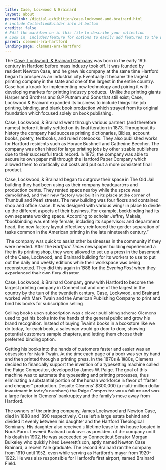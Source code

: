```yaml
---
title: Case, Lockwood & Brainard
layout: about
permalink: /digital-exhibition/case-lockwood-and-brainard.html
# include CollectionBuilder info at bottom
credits: false
# Edit the markdown on in this file to describe your collection
# Look in _includes/feature for options to easily add features to the page
parent: clemens-era-hartford
landing-page: clemens-era-hartford
---
```


The [Case, Lockwood, & Brainard Company](https://archives.lib.uconn.edu/node/1475415) was born in the early 19th century in Hartford before mass industry took off. It was founded by resident Newton Case, and he grew his company at the same time Hartford began to prosper as an industrial city. Eventually it became the largest printing company in the state and one of the largest in the entire country. Case had a knack for implementing new technology and pairing it with developing markets for printing industry products.  Unlike the printing giants Harper and Brothers and G.P Putnam and Sons that still exist; Case, Lockwood & Brainard expanded its business to include things like job printing, binding, and blank book production which strayed from its original foundation which focused solely on book publishing.

Case, Lockwood, & Brainard went through various partners (and therefore names) before it finally settled on its final iteration in 1873. Throughout its history the company had success printing dictionaries, Bibles, account books, poetry, textbooks, and ruled notebooks. They also published works for Hartford residents such as Horace Bushnell and Catherine Beecher. The company was often hired for large printing jobs by other sizable publishers due to their successful track record. In 1873, the company was able to secure its own paper mill through the Hartford Paper Company which allowed them to drastically cut costs and put out a more consistent final product.

Case, Lockwood, & Brainard began to outgrow their space in The Old Jail building they had been using as their company headquarters and production center. They rented space nearby while the space was demolished, and their new factory was built in its place at the corner of Trumbull and Pearl streets. The new building was four floors and contained shop and office space. It was designed with various wings in place to divide up the different aspects of their business. For example, bookbinding had its own separate working space. According to scholar Jeffrey Makala, “bookbinding was entirely female, including its supervisors and department head, the new factory layout effectively reinforced the gender separation of tasks common in the American printing in the late nineteenth century.”

 The company was quick to assist other businesses in the community if they were needed. After the _Hartford Times_ newspaper building experienced a fire in its printing shop, they were allowed to set up a press in the basement of the Case, Lockwood, and Brainard building for its workers to use to put out the daily and weekly editions while their workspace was being reconstructed. They did this again in 1888 for the _Evening Post_ when they experienced their own fiery disaster.

Case, Lockwood, & Brainard Company grew with Hartford to become the largest printing company in Connecticut and one of the largest in the country by the turn of the twentieth century. Case, Lockwood, and Brainard worked with Mark Twain and the American Publishing Company to print and bind his books for subscription selling. 

Selling books upon subscription was a clever publishing scheme Clemens used to get his books into the hands of the general public and grow his brand recognition. Instead of buying Twain’s books in a bookstore like we do today, for each book, a salesman would go door to door, showing potential customers sample chapters, and letting them choose their preferred binding option. 

Getting his books into the hands of customers faster and easier was an obsession for Mark Twain. At the time each page of a book was set by hand and then printed through a printing press. In the 1870s & 1880s, Clemens decided to financially support the invention of a typesetting machine called the Paige Compositor, developed by James W. Paige. The goal of this machine was to automate the typesetting and printing processes, thus eliminating a substantial portion of the human workforce in favor of “faster and cheaper” production. Despite Clemens’ $300,000 (a multi-million dollar investment in today’s numbers) the Paige Compositor was a failure and was a large factor in Clemens’ bankruptcy and the family’s move away from Hartford. 

The owners of the printing company, James Lockwood and Newton Case, died in 1888 and 1890 respectively. Case left a large estate behind and divided it evenly between his daughter and the Hartford Theological Seminary. His daughter also received a lifetime lease to his house located in Nook Farm. Leverett Brainard took over as president of the company until his death in 1902. He was succeeded by Connecticut Senator Morgan Bulkeley who quickly hired Leverett’s son, aptly named Newton Case Brainard, a recent Yale graduate. The second Brainard ran the company from 1910 until 1952, even while serving as Hartford’s mayor from 1920-1922. He was also responsible for Hartford’s first airport, named Brainard Field. 